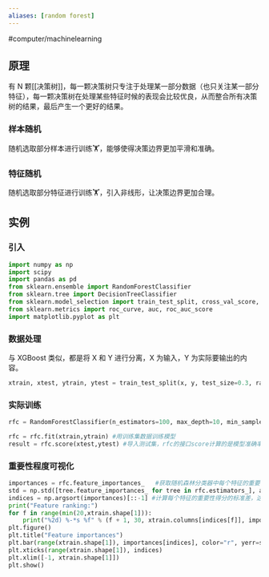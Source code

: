 ```yaml
---
aliases: [random forest]
---
```

#computer/machinelearning 

## 原理
有 N 颗[[决策树]]，每一颗决策树只专注于处理某一部分数据（也只关注某一部分特征），每一颗决策树在处理某些特征时候的表现会比较优良，从而整合所有决策树的结果，最后产生一个更好的结果。

### 样本随机
随机选取部分样本进行训练🏋️，能够使得决策边界更加平滑和准确。

### 特征随机
随机选取部分特征进行训练🏋️，引入非线形，让决策边界更加合理。

## 实例
### 引入
```python
import numpy as np  
import scipy  
import pandas as pd  
from sklearn.ensemble import RandomForestClassifier  
from sklearn.tree import DecisionTreeClassifier  
from sklearn.model_selection import train_test_split, cross_val_score, GridSearchCV  
from sklearn.metrics import roc_curve, auc, roc_auc_score  
import matplotlib.pyplot as plt
```

### 数据处理
与 XGBoost 类似，都是将 X 和 Y 进行分离，X 为输入，Y 为实际要输出的内容。
```python
xtrain, xtest, ytrain, ytest = train_test_split(x, y, test_size=0.3, random_state=seed)
```

### 实际训练
```python
rfc = RandomForestClassifier(n_estimators=100, max_depth=10, min_samples_split=2, min_samples_leaf=1, random_state=42) #实例化

rfc = rfc.fit(xtrain,ytrain) #用训练集数据训练模型  
result = rfc.score(xtest,ytest) #导入测试集，rfc的接口score计算的是模型准确率accuracy
```

### 重要性程度可视化
```python
importances = rfc.feature_importances_   #获取随机森林分类器中每个特征的重要性得分，存储在`importances`数组中。
std = np.std([tree.feature_importances_ for tree in rfc.estimators_], axis=0) #计算每个特征的重要性得分的标准差，这个标准差可以反映特征重要性得分的稳定性。这里使用了随机森林中每棵树中特征重要性得分的标准差的平均值作为特征重要性得分的标准差。
indices = np.argsort(importances)[::-1] #计算每个特征的重要性得分的标准差，这个标准差可以反映特征重要性得分的稳定性。这里使用了随机森林中每棵树中特征重要性得分的标准差的平均值作为特征重要性得分的标准差。
print("Feature ranking:")  
for f in range(min(20,xtrain.shape[1])):  
	print("%2d) %-*s %f" % (f + 1, 30, xtrain.columns[indices[f]], importances[indices[f]]))# Plot the feature importances of the forest  
plt.figure()  
plt.title("Feature importances")  
plt.bar(range(xtrain.shape[1]), importances[indices], color="r", yerr=std[indices], align="center")  
plt.xticks(range(xtrain.shape[1]), indices)  
plt.xlim([-1, xtrain.shape[1]])  
plt.show()
```